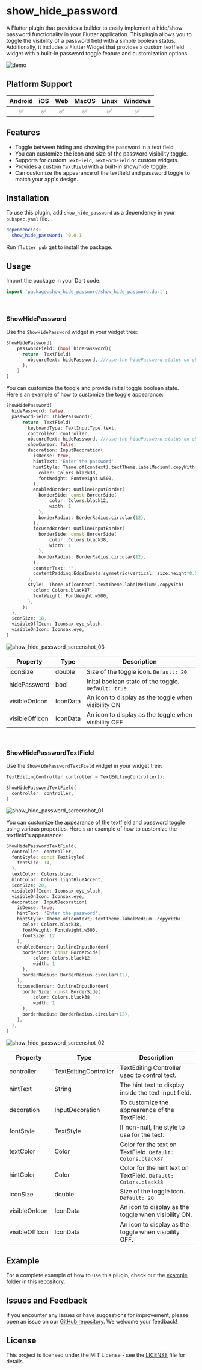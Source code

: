 # show_hide_password

A Flutter plugin that provides a builder to easily implement a hide/show password functionality in your Flutter application. This plugin allows you to toggle the visibility of a password field with a simple boolean status. Additionally, it includes a Flutter Widget that provides a custom textfield widget with a built-in password toggle feature and customization options.

![demo](https://github.com/nishalsehan/show_hide_password/assets/44578204/1df70499-f43c-4ee6-b279-d21e3c97b31b)

## Platform Support

| **Android** | **iOS** | **Web** | **MacOS** | **Linux** | **Windows** |
|:-----------:|:-------:|:-------:|:---------:|:---------:|:-----------:|
|   &#9989;   | &#9989; | &#9989; |  &#9989;  |  &#9989;  |   &#9989;   |

## Features

- Toggle between hiding and showing the password in a text field.
- You can customize the icon and size of the password visibility toggle.
- Supports for custom `TextField`, `TextFormField` or custom widgets.
- Provides a custom `TextField` with a built-in show/hide toggle.
- Can customize the appearance of the textfield and password toggle to match your app's design.

## Installation

To use this plugin, add `show_hide_password` as a dependency in your `pubspec.yaml` file.

```yaml
dependencies:
  show_hide_password: ^0.0.1
```

Run `flutter pub` get to install the package.

## Usage

Import the package in your Dart code:

```dart
import 'package:show_hide_password/show_hide_password.dart';
```
<br/>

### ShowHidePassword
Use the `ShowHidePassword` widget in your widget tree:

```dart
ShowHidePassword(
    passwordField: (bool hidePassword){
      return  TextField(
        obscureText: hidePassword, ///use the hidePassword status on obscureText to toggle the visibility
      );
    }
)
```

You can customize the toogle and provide initial toggle boolean state. Here's an example of how to customize the toggle appearance:

```dart
ShowHidePassword(
  hidePassword: false,
  passwordField: (hidePassword){
      return  TextField(
        keyboardType: TextInputType.text,
        controller: controller,
        obscureText: hidePassword, ///use the hidePassword status on obscureText to toggle the visibility
        showCursor: false,
        decoration: InputDecoration(
          isDense: true,
          hintText: 'Enter the password',
          hintStyle: Theme.of(context).textTheme.labelMedium!.copyWith(
            color: Colors.black38,
            fontWeight: FontWeight.w500,
          ),
          enabledBorder: OutlineInputBorder(
            borderSide: const BorderSide(
                color: Colors.black12,
                width: 1
            ),
            borderRadius: BorderRadius.circular(12),
          ),
          focusedBorder: OutlineInputBorder(
            borderSide: const BorderSide(
                color: Colors.black38,
                width: 1
            ),
            borderRadius: BorderRadius.circular(12),
          ),
          counterText: "",
          contentPadding:EdgeInsets.symmetric(vertical: size.height*0.018,horizontal: size.width*0.04),
        ),
        style:  Theme.of(context).textTheme.labelMedium!.copyWith(
          color: Colors.black87,
          fontWeight: FontWeight.w500,
        ),
      );
  },
  iconSize: 18,
  visibleOffIcon: Iconsax.eye_slash,
  visibleOnIcon: Iconsax.eye,
)
```

![show_hide_password_screenshot_03](https://github.com/nishalsehan/show_hide_password/assets/44578204/e0f95d4b-1b46-4f92-b869-aa24c58cb743)

| Property              | Type                      | Description                                               |
|-----------------------|---------------------------|-----------------------------------------------------------|
| iconSize              | double                    | Size of the toggle icon. `Default: 20`                    |  
| hidePassword          | bool                      | Inital boolean state of the toggle. `Default: true`       |
| visibleOnIcon         | IconData                  | An icon to display as the toggle when visibility ON       |
| visibleOffIcon        | IconData                  | An icon to display as the toggle when visibility OFF      |

<br/>

### ShowHidePasswordTextField
Use the `ShowHidePasswordTextField` widget in your widget tree:


```dart
TextEditingController controller = TextEditingController();
```

```dart
ShowHidePasswordTextField(
  controller: controller,
)
```

![show_hide_password_screenshot_01](https://github.com/nishalsehan/show_hide_password/assets/44578204/277f0406-ddeb-4f1a-bbd7-96144ccad2ed)

You can customize the appearance of the textfield and password toggle using various properties. Here's an example of how to customize the textfield's appearance:

```dart
ShowHidePasswordTextField(
  controller: controller,
  fontStyle: const TextStyle(
    fontSize: 14,
  ),
  textColor: Colors.blue,
  hintColor: Colors.lightBlueAccent,
  iconSize: 20,
  visibleOffIcon: Iconsax.eye_slash,
  visibleOnIcon: Iconsax.eye,
  decoration: InputDecoration(
    isDense: true,
    hintText: 'Enter the password',
    hintStyle: Theme.of(context).textTheme.labelMedium!.copyWith(
      color: Colors.black38,
      fontWeight: FontWeight.w500,
      fontSize: 12
    ),
    enabledBorder: OutlineInputBorder(
      borderSide: const BorderSide(
          color: Colors.black12,
          width: 1
      ),
      borderRadius: BorderRadius.circular(12),
    ),
    focusedBorder: OutlineInputBorder(
      borderSide: const BorderSide(
          color: Colors.black38,
          width: 1
      ),
      borderRadius: BorderRadius.circular(12),
    ),
  ),
)
```

![show_hide_password_screenshot_02](https://github.com/nishalsehan/show_hide_password/assets/44578204/a2107808-6228-44ec-95e8-fe2f1ccfa8ba)


| Property              | Type                      | Description                                                     |
|-----------------------|---------------------------|-----------------------------------------------------------------|
| controller            | TextEditingController     | TextEditing Controller used to control text.                    |  
| hintText              | String                    | The hint text to display inside the text input field.           |
| decoration            | InputDecoration           | To customize the apprearence of the TextField.                  |
| fontStyle             | TextStyle                 | If non-null, the style to use for the text.                     |
| textColor             | Color                     | Color for the text on TextField. `Default: Colors.black87`      |  
| hintColor             | Color                     | Color for the hint text on TextField. `Default: Colors.black38` |
| iconSize              | double                    | Size of the toggle icon. `Default: 20`                          |
| visibleOnIcon         | IconData                  | An icon to display as the toggle when visibility ON.            |
| visibleOffIcon        | IconData                  | An icon to display as the toggle when visibility OFF.           |

## Example

For a complete example of how to use this plugin, check out the [example](https://github.com/nishalsehan/show_hide_password/tree/main/example) folder in this repository.
</br>

## Issues and Feedback

If you encounter any issues or have suggestions for improvement, please open an issue on our [GitHub repository](https://github.com/nishalsehan/show_hide_password). We welcome your feedback!
</br>

## License

This project is licensed under the MIT License - see the [LICENSE](https://github.com/nishalsehan/show_hide_password/blob/main/LICENSE) file for details.

